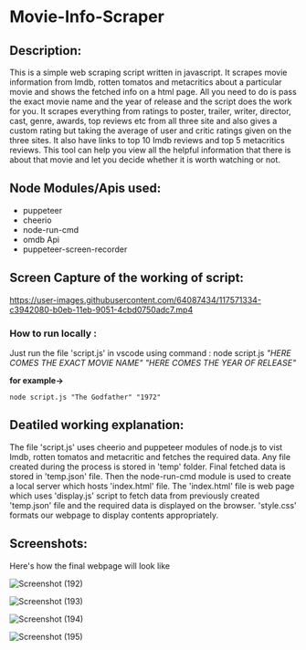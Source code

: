 # Movie-Info-Scraper

## Description: 
This is a simple web scraping script written in javascript. It scrapes movie information from Imdb, rotten tomatos and metacritics about a particular movie and shows the fetched info on a html page. All you need to do is pass the exact movie name and the year of release and the script does the work for you. It scrapes everything from ratings to poster, trailer, writer, director, cast, genre, awards, top reviews etc from all three site and also gives a custom rating but taking the average of user and critic ratings given on the three sites. It also have links to top 10 Imdb reviews and top 5 metacritics reviews. This tool can help you view all the helpful information that there is about that movie and let you decide whether it is worth watching or not.

## Node Modules/Apis used:
* puppeteer
* cheerio
* node-run-cmd
* omdb Api
* puppeteer-screen-recorder

## Screen Capture of the working of script:

https://user-images.githubusercontent.com/64087434/117571334-c3942080-b0eb-11eb-9051-4cbd0750adc7.mp4

### How to run locally :
Just run the file 'script.js' in vscode using command : node script.js _"HERE COMES THE EXACT MOVIE NAME" "HERE COMES THE YEAR OF RELEASE"_

**for example->**
```
node script.js "The Godfather" "1972"
```

## Deatiled working explanation:
The file 'script.js' uses cheerio and puppeteer modules of node.js to vist Imdb, rotten tomatos and metacritic and fetches the required data. Any file created during the process is stored in 'temp' folder. Final fetched data is stored in 'temp.json' file. Then the node-run-cmd module is used to create a local server which hosts 'index.html' file. The 'index.html' file is web page which uses 'display.js' script to fetch data from previously created 'temp.json' file and the required data is displayed on the browser. 'style.css' formats our webpage to display contents appropriately.

## Screenshots:
Here's how the final webpage will look like

![Screenshot (192)](https://user-images.githubusercontent.com/64087434/117572172-42d72380-b0ef-11eb-8a7e-3977f4220b4b.png)


![Screenshot (193)](https://user-images.githubusercontent.com/64087434/117572174-436fba00-b0ef-11eb-8fe5-868040838c70.png)


![Screenshot (194)](https://user-images.githubusercontent.com/64087434/117572167-410d6000-b0ef-11eb-9c27-1009e442f775.png)


![Screenshot (195)](https://user-images.githubusercontent.com/64087434/117572170-423e8d00-b0ef-11eb-8c1b-25173874544b.png)


